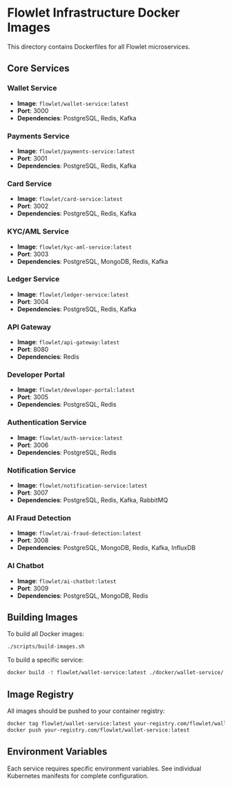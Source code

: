 # Flowlet Infrastructure Docker Images

This directory contains Dockerfiles for all Flowlet microservices.

## Core Services

### Wallet Service
- **Image**: `flowlet/wallet-service:latest`
- **Port**: 3000
- **Dependencies**: PostgreSQL, Redis, Kafka

### Payments Service
- **Image**: `flowlet/payments-service:latest`
- **Port**: 3001
- **Dependencies**: PostgreSQL, Redis, Kafka

### Card Service
- **Image**: `flowlet/card-service:latest`
- **Port**: 3002
- **Dependencies**: PostgreSQL, Redis, Kafka

### KYC/AML Service
- **Image**: `flowlet/kyc-aml-service:latest`
- **Port**: 3003
- **Dependencies**: PostgreSQL, MongoDB, Redis, Kafka

### Ledger Service
- **Image**: `flowlet/ledger-service:latest`
- **Port**: 3004
- **Dependencies**: PostgreSQL, Redis, Kafka

### API Gateway
- **Image**: `flowlet/api-gateway:latest`
- **Port**: 8080
- **Dependencies**: Redis

### Developer Portal
- **Image**: `flowlet/developer-portal:latest`
- **Port**: 3005
- **Dependencies**: PostgreSQL, Redis

### Authentication Service
- **Image**: `flowlet/auth-service:latest`
- **Port**: 3006
- **Dependencies**: PostgreSQL, Redis

### Notification Service
- **Image**: `flowlet/notification-service:latest`
- **Port**: 3007
- **Dependencies**: PostgreSQL, Redis, Kafka, RabbitMQ

### AI Fraud Detection
- **Image**: `flowlet/ai-fraud-detection:latest`
- **Port**: 3008
- **Dependencies**: PostgreSQL, MongoDB, Redis, Kafka, InfluxDB

### AI Chatbot
- **Image**: `flowlet/ai-chatbot:latest`
- **Port**: 3009
- **Dependencies**: PostgreSQL, MongoDB, Redis

## Building Images

To build all Docker images:

```bash
./scripts/build-images.sh
```

To build a specific service:

```bash
docker build -t flowlet/wallet-service:latest ./docker/wallet-service/
```

## Image Registry

All images should be pushed to your container registry:

```bash
docker tag flowlet/wallet-service:latest your-registry.com/flowlet/wallet-service:latest
docker push your-registry.com/flowlet/wallet-service:latest
```

## Environment Variables

Each service requires specific environment variables. See individual Kubernetes manifests for complete configuration.

